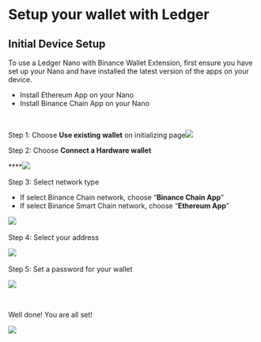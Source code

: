 # Setup your wallet with Ledger

## ‌**Initial Device Setup**

To use a Ledger Nano with Binance Wallet Extension, first ensure you have set up your Nano and have installed the latest version of the apps on your device.‌

* Install Ethereum App on your Nano
* Install Binance Chain App on your Nano

‌

Step 1: Choose **Use existing wallet** on initializing page![](https://gblobscdn.gitbook.com/assets%2F-MPd9h7NOHVuxcqgWTMp%2F-Mjd7k3K3exL9FN9BuD5%2F-MjiLoiub1Tne\_noy2Q5%2F0-1%20Use%20existing%20wallet.png?alt=media\&token=a4cb6a5b-99e9-4034-b5af-2f4bdbdc9d3a)‌

Step 2: Choose **Connect a Hardware wallet**

****![](https://gblobscdn.gitbook.com/assets%2F-MPd9h7NOHVuxcqgWTMp%2F-Mjd7k3K3exL9FN9BuD5%2F-MjiM04l-ObilcFG1pCn%2F1-1%20Connect%20a%20Hardware%20Wallet%20login.png?alt=media\&token=88e018ad-e853-4513-bf36-2a9f3eeef0af)‌

Step 3: Select network type‌

* If select Binance Chain network, choose “**Binance Chain App**”
* If select Binance Smart Chain network, choose “**Ethereum App**”

![](https://gblobscdn.gitbook.com/assets%2F-MPd9h7NOHVuxcqgWTMp%2F-Mjd7k3K3exL9FN9BuD5%2F-MjiMMN70j0X0UkueDCO%2F1-2%20Select%20Network.png?alt=media\&token=79ae20d2-c7ec-4d9e-9daf-dfaf39937da0)‌

Step 4: Select your address

![](https://gblobscdn.gitbook.com/assets%2F-MPd9h7NOHVuxcqgWTMp%2F-Mjd7k3K3exL9FN9BuD5%2F-MjiNsySYQtA1cJr1a2U%2F1-7%20Unlock%20Ledger.png?alt=media\&token=4c951084-3185-443a-b0b4-5237b5d553db)‌

Step 5: Set a password for your wallet

![](https://gblobscdn.gitbook.com/assets%2F-MPd9h7NOHVuxcqgWTMp%2F-Mjd7k3K3exL9FN9BuD5%2F-MjiP28D3fUaIPX-KSQd%2F1-8%20set%20a%20password.png?alt=media\&token=eccf8c39-5115-4cce-bfcd-d6de511c56ba)

​‌

Well done! You are all set!

![](https://gblobscdn.gitbook.com/assets%2F-MPd9h7NOHVuxcqgWTMp%2F-Mjd7k3K3exL9FN9BuD5%2F-MjiP9U3u\_Vkqo1\_\_WyA%2F1-9%20Wallet%20Home-asset.png?alt=media\&token=276d39be-6c93-472e-bfaa-345533305d54)[\
](https://app.gitbook.com/@binance-wallet/s/binance-chain-wallet/\~/diff/drafts/-MjbNvaLg2LVt-JNws\_d/account-management/how-to-upgrade-bew)
